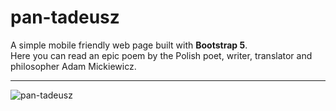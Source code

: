 # pan-tadeusz
A simple mobile friendly web page built with **Bootstrap 5**.  
Here you can read an epic poem by the Polish poet, writer, translator and philosopher Adam Mickiewicz.

<hr>

![pan-tadeusz](https://user-images.githubusercontent.com/16180711/129372739-46713a51-32e8-4dec-b218-6da8f04285a5.png)